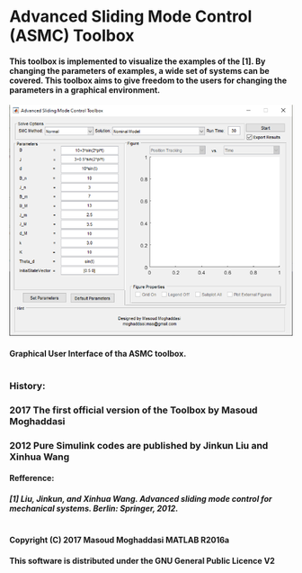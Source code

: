 # Advanced Sliding Mode Control (ASMC) Toolbox 

#### This toolbox is implemented to visualize the examples of the [1]. By changing the parameters of examples, a wide set of systems can be covered. This toolbox aims to give freedom to the users for changing the parameters in a graphical environment.


![plot](./Images/ToolboxGUI.png)
#### Graphical User Interface of tha ASMC toolbox.

#
#
#
#
### History:
###   2017  The first official version of the Toolbox by Masoud Moghaddasi
###   2012  Pure Simulink codes are published by Jinkun Liu and Xinhua Wang

####   Refference:
#####  [1] Liu, Jinkun, and Xinhua Wang. Advanced sliding mode control for mechanical systems. Berlin: Springer, 2012.
#
#
#### Copyright (C) 2017 Masoud Moghaddasi MATLAB R2016a
#### This software is distributed under the GNU General Public Licence V2